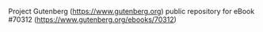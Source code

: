 Project Gutenberg (https://www.gutenberg.org) public repository for
eBook #70312 (https://www.gutenberg.org/ebooks/70312)
